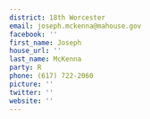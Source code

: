 ```yaml
---
district: 18th Worcester
email: joseph.mckenna@mahouse.gov
facebook: ''
first_name: Joseph
house_url: ''
last_name: McKenna
party: R
phone: (617) 722-2060
picture: ''
twitter: ''
website: ''
---
```

